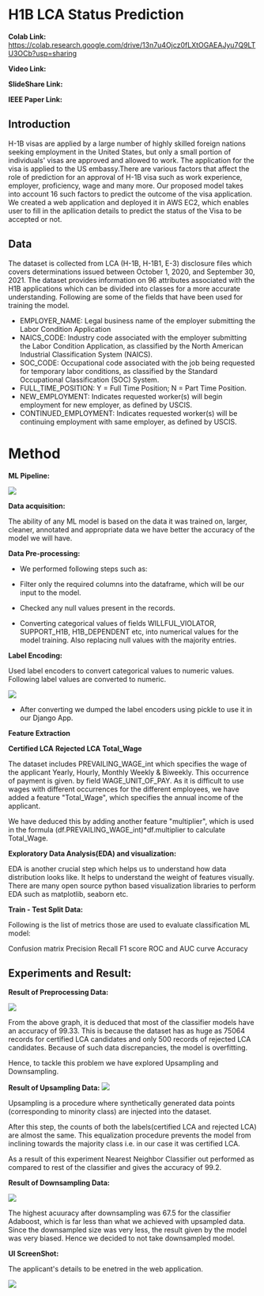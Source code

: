 # H1B LCA Status Prediction

**Colab Link:** https://colab.research.google.com/drive/13n7u4Ojcz0fLXtOGAEAJyu7Q9LTU3OCb?usp=sharing

**Video Link:**

**SlideShare Link:**

**IEEE Paper Link:**


## Introduction

H-1B visas are applied by a large number of highly skilled foreign nations seeking employment in the United States, but only a small portion of individuals' visas are approved and allowed to work. The application for the visa is applied to the US embassy.There are various factors that affect the role of prediction for an approval of H-1B visa such as work experience, employer, proficiency, wage and many more. Our proposed model takes into account 16 such factors to predict the outcome of the visa application. We created a web application and deployed it in AWS EC2, which enables user to fill in the apllication details to predict the status of the Visa to be accepted or not.

## Data

The dataset is collected  from LCA (H-1B, H-1B1, E-3)  disclosure files which covers determinations issued between October 1, 2020, and September 30, 2021.
The dataset provides information on 96 attributes associated with the H1B applications which can be divided into classes for a more accurate understanding. 
Following are some of the fields that have been used for training the model.

* EMPLOYER_NAME: Legal business name of the employer submitting the Labor Condition Application
* NAICS_CODE: Industry code associated with the employer submitting the Labor Condition Application, as classified by the North American Industrial Classification System (NAICS).
* SOC_CODE: Occupational code associated with the job being requested for temporary labor conditions, as classified by the Standard Occupational Classification (SOC) System.
* FULL_TIME_POSITION: Y = Full Time Position; N = Part Time Position.
* NEW_EMPLOYMENT: Indicates requested worker(s) will begin employment for new employer,
as defined by USCIS.
* CONTINUED_EMPLOYMENT: Indicates requested worker(s) will be continuing employment with same
employer, as defined by USCIS.


# Method

**ML Pipeline:**

 ![](images/model.png)

**Data acquisition:**

The ability of any ML model is based on the data it was trained on, larger, cleaner, annotated and appropriate data we have better the accuracy of the model we will have.
 
**Data Pre-processing:**

* We performed following steps such as:

* Filter only the required columns into the dataframe, which will be our input to the model.
* Checked any null values present in the records.
* Converting categorical values of fields WILLFUL_VIOLATOR, SUPPORT_H1B,  H1B_DEPENDENT etc, into numerical values for the model training. Also replacing null values with the majority entries.

**Label Encoding:**

Used label encoders to convert categorical values to numeric values. Following label values are converted to numeric.

![](images/le.png)

* After converting we dumped the label encoders using pickle to use it in our Django App.

**Feature Extraction**

**Certified LCA**
**Rejected LCA**
**Total_Wage**

The dataset includes PREVAILING_WAGE_int which specifies the wage of the applicant Yearly, Hourly, Monthly Weekly & Biweekly. This occurrence of payment is given. by field WAGE_UNIT_OF_PAY. As it is difficult to use wages with different occurrences for the different employees, we have added a feature "Total_Wage", which specifies the annual income of the applicant.

We have deduced this by adding another feature "multiplier", which is used in the formula (df.PREVAILING_WAGE_int)*df.multiplier to calculate Total_Wage.

**Exploratory Data Analysis(EDA) and visualization:**

EDA is another crucial step which helps us to understand how data distribution looks like. It helps to understand the weight of features visually. There are many open source python based visualization libraries to perform EDA such as matplotlib, seaborn etc.


**Train - Test Split Data:** 

Following is the list of metrics those are used to evaluate classification ML model:

Confusion matrix
Precision
Recall
F1 score
ROC and AUC curve
Accuracy

## Experiments and Result:

**Result of Preprocessing Data:**

![](images/preprocess.png)
 
From the above graph, it is deduced that most of the classifier models have an accuracy of 99.33. This is because the dataset has as huge as 75064 records for certified LCA candidates and only 500 records of rejected LCA candidates. Because of such data discrepancies, the model is overfitting.

Hence, to tackle this problem we have explored Upsampling and Downsampling.

**Result of Upsampling Data:**
![](images/upsample.png)

Upsampling is a procedure where synthetically generated data points (corresponding to minority class) are injected into the dataset.

After this step, the counts of both the labels(certified LCA and rejected LCA) are almost the same. This equalization procedure prevents the model from inclining towards the majority class i.e. in our case it was certified LCA.

As a result of this experiment Nearest Neighbor Classifier out performed as compared to rest of the classifier and gives the accuracy of 99.2.


**Result of Downsampling Data:**

![](images/downsample.png)

The highest acuuracy after downsampling was  67.5 for the classifier Adaboost, which is far less than what we achieved with upsampled data. Since the downsampled size was very less, the result given by the model was very biased. Hence we decided to not take downsampled model.


**UI ScreenShot:**

The applicant's details to be enetred in the web application.

![](images/UI.png)
